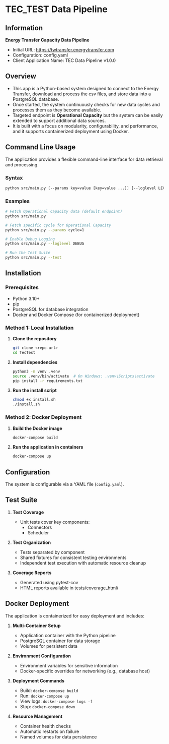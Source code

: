 # TEC_TEST Data Pipeline

## Information
**Energy Transfer Capacity Data Pipeline**
- Initial URL: https://twtransfer.energytransfer.com
- Configuration: config.yaml
- Client Application Name: TEC Data Pipeline v1.0.0


## Overview

- This app is a Python-based system designed to connect to the Energy Transfer, download and process the csv files, and store data into a PostgreSQL database. 
- Once started, the system continuously checks for new data cycles and processes them as they become available. 
- Targeted endpoint is **Operational Capacity** but the system can be easily extended to support additional data sources.
- It is built with a focus on modularity, configurability, and performance, and it supports containerized deployment using Docker.



## Command Line Usage

The application provides a flexible command-line interface for data retrieval and processing.

### Syntax

```bash
python src/main.py [--params key=value [key=value ...]] [--loglevel LEVEL] [--test]
```

### Examples

```bash
# Fetch Operational Capacity data (default endpoint)
python src/main.py

# Fetch specific cycle for Operational Capacity
python src/main.py --params cycle=1

# Enable Debug Logging
python src/main.py --loglevel DEBUG

# Run the Test Suite
python src/main.py --test
```

## Installation

### Prerequisites

- Python 3.10+
- pip
- PostgreSQL for database integration
- Docker and Docker Compose (for containerized deployment)

### Method 1: Local Installation

1. **Clone the repository**
   ```bash
   git clone <repo-url>
   cd TecTest
   ```

2. **Install dependencies**
   ```bash
   python3 -m venv .venv
   source .venv/bin/activate  # On Windows: .venv\Scripts\activate
   pip install -r requirements.txt
   ```

3. **Run the install script**
   ```bash
   chmod +x install.sh
   ./install.sh
   ```

### Method 2: Docker Deployment

1. **Build the Docker image**
   ```bash
   docker-compose build
   ```

2. **Run the application in containers**
   ```bash
   docker-compose up
   ```

## Configuration

The system is configurable via a YAML file (`config.yaml`). 

## Test Suite

1. **Test Coverage**
   - Unit tests cover key components:
     - Connectors
     - Scheduler

2. **Test Organization**
   - Tests separated by component
   - Shared fixtures for consistent testing environments
   - Independent test execution with automatic resource cleanup

3. **Coverage Reports**
   - Generated using pytest-cov
   - HTML reports available in tests/coverage_html/

## Docker Deployment

The application is containerized for easy deployment and includes:

1. **Multi-Container Setup**
   - Application container with the Python pipeline
   - PostgreSQL container for data storage
   - Volumes for persistent data

2. **Environment Configuration**
   - Environment variables for sensitive information
   - Docker-specific overrides for networking (e.g., database host)

3. **Deployment Commands**
   - Build: `docker-compose build`
   - Run: `docker-compose up`
   - View logs: `docker-compose logs -f`
   - Stop: `docker-compose down`

4. **Resource Management**
   - Container health checks
   - Automatic restarts on failure
   - Named volumes for data persistence